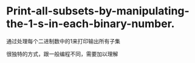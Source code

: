 # Print-all-subsets-by-manipulating-the-1-s-in-each-binary-number.
通过处理每个二进制数中的1来打印输出所有子集

很独特的方式，跟一般编程不同，需要加以理解
